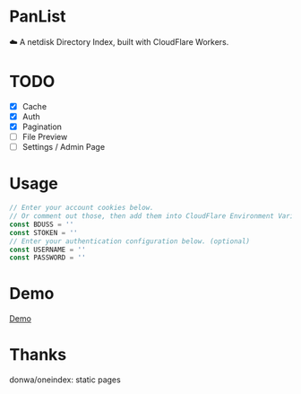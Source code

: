 # PanList
 ☁️ A netdisk Directory Index, built with CloudFlare Workers.

# TODO
- [x] Cache
- [x] Auth
- [x] Pagination
- [ ] File Preview
- [ ] Settings / Admin Page

# Usage
```javascript
// Enter your account cookies below.
// Or comment out those, then add them into CloudFlare Environment Variables.
const BDUSS = ''
const STOKEN = ''
// Enter your authentication configuration below. (optional)
const USERNAME = ''
const PASSWORD = ''
```

# Demo 
[Demo](https://list.acg.uy)

# Thanks
donwa/oneindex: static pages
